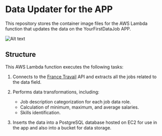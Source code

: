 # Data Updater for the APP

This repository stores the container image files for the AWS Lambda function that updates the data on the YourFirstDataJob APP. 


![Alt text](https://github.com/enekoegiguren/lambda_jobdata/blob/main/awslambda_francejobdata.jpg)


## Structure

This AWS Lambda function executes the following tasks:

1. Connects to the [France Travail](https://www.francetravail.fr/accueil/) API and extracts all the jobs related to the data field.
2. Performs data transformations, including:
   - Job description categorization for each job data role.
   - Calculation of minimum, maximum, and average salaries.
   - Skills identification.

3. Inserts the data into a PostgreSQL database hosted on EC2 for use in the app and also into a bucket for data storage.
